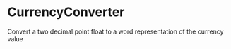 # CurrencyConverter
Convert a two decimal point float to a word representation of the currency value
